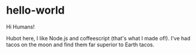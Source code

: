 # hello-world

Hi Humans!

Hubot here, I like Node.js and coffeescript (that's what I made of!).
I've had tacos on the moon and find them far superior to Earth tacos.
